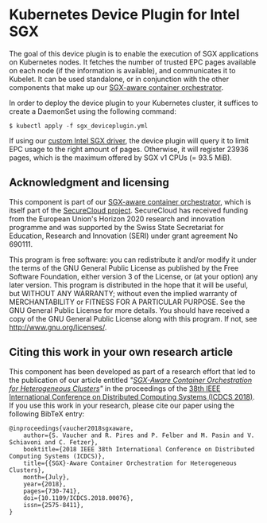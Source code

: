 Kubernetes Device Plugin for Intel SGX
======================================

The goal of this device plugin is to enable the execution of SGX applications on Kubernetes nodes.
It fetches the number of trusted EPC pages available on each node (if the information is available), and communicates it to Kubelet.
It can be used standalone, or in conjunction with the other components that make up our [SGX-aware container orchestrator](https://github.com/sebva/sgx-orchestrator).

In order to deploy the device plugin to your Kubernetes cluster, it suffices to create a DaemonSet using the following command:
```
$ kubectl apply -f sgx_deviceplugin.yml
```

If using our [custom Intel SGX driver](https://github.com/sebva/linux-sgx-driver), the device plugin will query it to limit EPC usage to the right amount of pages.
Otherwise, it will register 23936 pages, which is the maximum offered by SGX v1 CPUs (= 93.5 MiB).  

Acknowledgment and licensing
----------------------------

This component is part of our [SGX-aware container orchestrator](https://github.com/sebva/sgx-orchestrator), which is itself part of the [SecureCloud project](https://www.securecloudproject.eu/).
SecureCloud has received funding from the European Union's Horizon 2020 research and innovation programme and was supported by the Swiss State Secretariat for Education, Research and Innovation (SERI) under grant agreement No 690111.

This program is free software: you can redistribute it and/or modify it under the terms of the GNU General Public License as published by the Free Software Foundation, either version 3 of the License, or (at your option) any later version.
This program is distributed in the hope that it will be useful, but WITHOUT ANY WARRANTY; without even the implied warranty of MERCHANTABILITY or FITNESS FOR A PARTICULAR PURPOSE.
See the GNU General Public License for more details.
You should have received a copy of the GNU General Public License along with this program.
If not, see <http://www.gnu.org/licenses/>.

Citing this work in your own research article
---------------------------------------------

This component has been developed as part of a research effort that led to the publication of our article entitled _"[SGX-Aware Container Orchestration for Heterogeneous Clusters](https://ieeexplore.ieee.org/document/8416339)"_ in the proceedings of the [38th IEEE International Conference on Distributed Computing Systems (ICDCS 2018)](http://icdcs2018.ocg.at/).
If you use this work in your research, please cite our paper using the following BibTeX entry:

```
@inproceedings{vaucher2018sgxaware,
    author={S. Vaucher and R. Pires and P. Felber and M. Pasin and V. Schiavoni and C. Fetzer},
    booktitle={2018 IEEE 38th International Conference on Distributed Computing Systems (ICDCS)},
    title={{SGX}-Aware Container Orchestration for Heterogeneous Clusters},
    month={July},
    year={2018},
    pages={730-741},
    doi={10.1109/ICDCS.2018.00076},
    issn={2575-8411},
}
```
